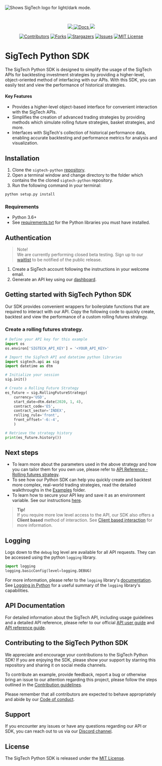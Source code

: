 <picture>
  <source media="(prefers-color-scheme: dark)" srcset="https://8647283.fs1.hubspotusercontent-na1.net/hubfs/8647283/New%20SigTech%20Brand%20Assets/Logos%20and%20Favicons/st-logo-white-on-dark.png", style="margin-bottom:3cm">
  <img alt="Shows SigTech logo for light/dark mode." src="https://8647283.fs1.hubspotusercontent-na1.net/hubfs/8647283/New%20SigTech%20Brand%20Assets/Logos%20and%20Favicons/st-logo-black-on-white.png",style="margin-bottom:3cm">
</picture>

&nbsp;


<p align="center" id="dummy">
    <a href="https://discord.gg/XcVJDYV4k7">
        <img src="https://img.shields.io/badge/CHAT-DISCORD-blue?style=for-the-badge&logo=discord&labelColor=rgb(55,55,55)&color=blueviolet">
    </a>
    <a href="https://learn.sigtech.com">
        <img src="https://img.shields.io/badge/Docs-API_REFERENCE-1338be?&style=for-the-badge&logo=wiki&link=https://learn.sigtech.com/reference" alt="Docs" />
    </a>
     <a href="https://twitter.com/sigtechltd/">
        <img src="https://img.shields.io/badge/follow-%40sigtechltd-1DA1F2?logo=twitter&style=for-the-badge" />
    </a>
<p>
<div align="center">

[![Contributors][contributors-shield]][contributors-url]
[![Forks][forks-shield]][forks-url]
[![Stargazers][stars-shield]][stars-url]
[![Issues][issues-shield]][issues-url]
[![MIT License][license-shield]][license-url]

</div>

[contributors-shield]: https://img.shields.io/github/contributors/SIGTechnologies/sigtech-python.svg?style=for-the-badge
[contributors-url]: https://github.com/SIGTechnologies/sigtech-python/graphs/contributors
[forks-shield]: https://img.shields.io/github/forks/SIGTechnologies/sigtech-python.svg?style=for-the-badge
[forks-url]: https://github.com/SIGTechnologies/sigtech-python/network/members
[stars-shield]: https://img.shields.io/github/stars/SIGTechnologies/sigtech-python.svg?style=for-the-badge
[stars-url]: https://github.com/othneildrew/SIGTechnologies/sigtech-python
[issues-shield]: https://img.shields.io/github/issues/SIGTechnologies/sigtech-python.svg?style=for-the-badge
[issues-url]: https://github.com/SIGTechnologies/sigtech-python/issues
[license-shield]: https://img.shields.io/github/license/SIGTechnologies/sigtech-python.svg?style=for-the-badge
[license-url]: https://github.com/SIGTechnologies/sigtech-python/blob/master/LICENSE.txt
[repo_wiki_url]: https://www.learn.sigtech.com
[repo_wiki_img]: https://img.shields.io/badge/docs-wiki_page-blue?style=for-the-badge&logo=none


# SigTech Python SDK
The SigTech Python SDK is designed to simplify the usage of the SigTech APIs for backtesting investment strategies by providing a higher-level, object-oriented method of interfacing with our APIs. With this SDK, you can easily test and view the performance of historical strategies.

#### Key Features
- Provides a higher-level object-based interface for convenient interaction with the SigTech APIs.
- Simplifies the creation of advanced trading strategies by providing methods which simulate rolling future strategies, basket strategies, and more.
- Interfaces with SigTech's collection of historical performance data, enabling accurate backtesting and performance metrics for analysis and visualization.

## Installation
1. Clone the `sigtech-python` [repository](https://github.com/SIGTechnologies/sigtech-python).
1. Open a terminal window and change directory to the folder which contains the the cloned `sigtech-python` repository.
1. Run the following command in your terminal:
```sh
python setup.py install
```

### Requirements
- Python 3.6+
- See [requirements.txt](https://github.com/SIGTechnologies/sigtech-python/blob/master/requirements.txt) for the Python libraries you must have installed.

## Authentication
>Note! \
>We are currently performing closed beta testing. Sign up to our [waitlist](https://get.sigtech.com/join-the-api-waitlist) to be notified of the public release.

1. Create a SigTech account following the instructions in your welcome email.
1. Generate an API key using our [dashboard](https://dashboard.sigtech.com/api). 

## Getting started with SigTech Python SDK
Our SDK provides convenient wrappers for boilerplate functions that are required to interact with our API. Copy the following code to quickly create, backtest and view the performance of a custom rolling futures strategy.

### Create a rolling futures strategy.
```python
# Define your API key for this example
import os
os.environ['SIGTECH_API_KEY'] = '<YOUR_API_KEY>'

# Import the SigTech API and datetime python libraries
import sigtech.api as sig
import datetime as dtm

# Initialize your session
sig.init()

# Create a Rolling Future Strategy
es_future = sig.RollingFutureStrategy(
    currency='USD',
    start_date=dtm.date(2020, 1, 4),
    contract_code='ES', 
    contract_sector='INDEX',
    rolling_rule='front',  
    front_offset='-6:-4', 
    )

# Retrieve the strategy history
print(es_future.history())
```
## Next steps

- To learn more about the parameters used in the above strategy and how you can tailor them for you own use, please refer to [API Reference - Rolling futures strategy](https://learn.sigtech.com/reference/api_post_strategy_rolling_futures_strategies_futures_rolling_post-1.).
- To see how our Python SDK can help you quickly create and backtest more complex, real-world trading strategies, read the detailed walkthroughs in the [Examples](https://github.com/SIGTechnologies/sigtech-python/tree/master/examples) folder.
- To learn how to secure your API key and save it as an environment variable. See our instructions [here](https://learn.sigtech.com/docs/auth).


>**Tip!**\
>If you require more low level access to the API, our SDK also offers a **Client based** method of interaction. See [Client based interaction](https://github.com/SIGTechnologies/sigtech-python/blob/master/client_based_interaction.md) for more information.

## Logging
Logs down to the `debug` log level are available for all API requests. They can be accessed using the python `logging` library. 
```python
import logging
logging.basicConfig(level=logging.DEBUG)
```
For more information, please refer to the `logging` library's [documentation](https://docs.python.org/3/library/logging.html). See [Logging in Python](https://realpython.com/python-logging/) for a useful summary of the `logging` library's capabilities.

## API Documentation
For detailed information about the SigTech API, including usage guidelines and a detailed API reference, please refer to our official [API user guide](https://learn.sigtech.com/docs) and [API reference guide](https://learn.sigtech.com/reference). 


## Contributing to the SigTech Python SDK

We appreciate and encourage your contributions to the SigTech Python SDK! If you are enjoying the SDK, please show your support by starring this repository and sharing it on social media channels. 

To contribute an example, provide feedback, report a bug or otherwise bring an issue to our attention regarding this project, please follow the steps outlined in the [Contribution guidelines](https://github.com/SIGTechnologies/sigtech-python/blob/master/CONTRIBUTING.md). 

Please remember that all contributors are expected to behave appropriately and abide by our [Code of conduct](https://github.com/SIGTechnologies/sigtech-python/blob/master/CODE_OF_CONDUCT.md).

## Support
If you encounter any issues or have any questions regarding our API or SDK, you can reach out to us via our [Discord channel](https://discord.gg/XcVJDYV4k7).

## License
The SigTech Python SDK is released under the [MIT License](https://github.com/SIGTechnologies/sigtech-python/blob/master/LICENSE).

